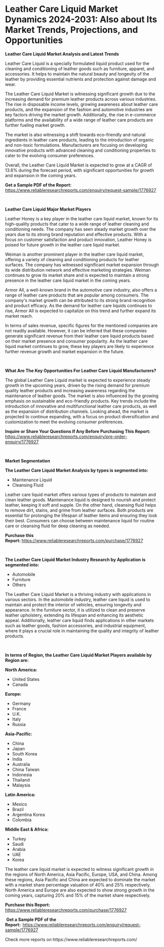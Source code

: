 <p><h1>Leather Care Liquid Market Dynamics 2024-2031: Also about Its Market Trends, Projections, and Opportunities</h1></p><p><strong>Leather Care Liquid Market Analysis and Latest Trends</strong></p>
<p><p>Leather Care Liquid is a specially formulated liquid product used for the cleaning and conditioning of leather goods such as furniture, apparel, and accessories. It helps to maintain the natural beauty and longevity of the leather by providing essential nutrients and protection against damage and wear.</p><p>The Leather Care Liquid Market is witnessing significant growth due to the increasing demand for premium leather products across various industries. The rise in disposable income levels, growing awareness about leather care products, and the expansion of the fashion and automotive industries are key factors driving the market growth. Additionally, the rise in e-commerce platforms and the availability of a wide range of leather care products are further fueling market growth.</p><p>The market is also witnessing a shift towards eco-friendly and natural ingredients in leather care products, leading to the introduction of organic and non-toxic formulations. Manufacturers are focusing on developing innovative products with advanced cleaning and conditioning properties to cater to the evolving consumer preferences.</p><p>Overall, the Leather Care Liquid Market is expected to grow at a CAGR of 13.6% during the forecast period, with significant opportunities for growth and expansion in the coming years.</p></p>
<p><strong>Get a Sample PDF of the Report:&nbsp;</strong> <a href="https://www.reliableresearchreports.com/enquiry/request-sample/1776927">https://www.reliableresearchreports.com/enquiry/request-sample/1776927</a></p>
<p>&nbsp;</p>
<p><strong>Leather Care Liquid Major Market Players</strong></p>
<p><p>Leather Honey is a key player in the leather care liquid market, known for its high-quality products that cater to a wide range of leather cleaning and conditioning needs. The company has seen steady market growth over the years due to its strong brand reputation and effective products. With a focus on customer satisfaction and product innovation, Leather Honey is poised for future growth in the leather care liquid market.</p><p>Weiman is another prominent player in the leather care liquid market, offering a variety of cleaning and conditioning products for leather surfaces. The company has witnessed significant market expansion through its wide distribution network and effective marketing strategies. Weiman continues to grow its market share and is expected to maintain a strong presence in the leather care liquid market in the coming years.</p><p>Armor All, a well-known brand in the automotive care industry, also offers a range of leather care products that are popular among consumers. The company's market growth can be attributed to its strong brand recognition and product efficacy. As the demand for leather care liquids continues to rise, Armor All is expected to capitalize on this trend and further expand its market reach.</p><p>In terms of sales revenue, specific figures for the mentioned companies are not readily available. However, it can be inferred that these companies generate significant revenue from their leather care liquid products based on their market presence and consumer popularity. As the leather care liquid market continues to grow, these key players are likely to experience further revenue growth and market expansion in the future.</p></p>
<p>&nbsp;</p>
<p><strong>What Are The Key Opportunities For Leather Care Liquid Manufacturers?</strong></p>
<p><p>The global Leather Care Liquid market is expected to experience steady growth in the upcoming years, driven by the rising demand for premium quality leather products and increasing awareness regarding the maintenance of leather goods. The market is also influenced by the growing emphasis on sustainable and eco-friendly products. Key trends include the introduction of innovative and multifunctional leather care products, as well as the expansion of distribution channels. Looking ahead, the market is projected to continue expanding, with a focus on product diversification and customization to meet the evolving consumer preferences.</p></p>
<p><strong>Inquire or Share Your Questions If Any Before Purchasing This Report:</strong> <a href="https://www.reliableresearchreports.com/enquiry/pre-order-enquiry/1776927">https://www.reliableresearchreports.com/enquiry/pre-order-enquiry/1776927</a></p>
<p>&nbsp;</p>
<p><strong>Market Segmentation</strong></p>
<p><strong>The Leather Care Liquid Market Analysis by types is segmented into:</strong></p>
<p><ul><li>Maintenance Liquid</li><li>Cleansing Fluid</li></ul></p>
<p><p>Leather care liquid market offers various types of products to maintain and clean leather goods. Maintenance liquid is designed to nourish and protect leather, keeping it soft and supple. On the other hand, cleansing fluid helps to remove dirt, stains, and grime from leather surfaces. Both products are essential for prolonging the lifespan of leather items and ensuring they look their best. Consumers can choose between maintenance liquid for routine care or cleansing fluid for deep cleaning as needed.</p></p>
<p><strong>Purchase this Report:&nbsp;</strong><a href="https://www.reliableresearchreports.com/purchase/1776927">https://www.reliableresearchreports.com/purchase/1776927</a></p>
<p>&nbsp;</p>
<p><strong>The Leather Care Liquid Market Industry Research by Application is segmented into:</strong></p>
<p><ul><li>Automobile</li><li>Furniture</li><li>Others</li></ul></p>
<p><p>The Leather Care Liquid Market is a thriving industry with applications in various sectors. In the automobile industry, leather care liquid is used to maintain and protect the interior of vehicles, ensuring longevity and appearance. In the furniture sector, it is utilized to clean and preserve leather upholstery, extending its lifespan and enhancing its aesthetic appeal. Additionally, leather care liquid finds applications in other markets such as leather goods, fashion accessories, and industrial equipment, where it plays a crucial role in maintaining the quality and integrity of leather products.</p></p>
<p>&nbsp;</p>
<p><strong>In terms of Region, the Leather Care Liquid Market Players available by Region are:</strong></p>
<p>
    <p> <strong> North America: </strong>
        <ul>
            <li>United States</li>
            <li>Canada</li>
        </ul>
        </p> 
    <p> <strong> Europe: </strong>
        <ul>
            <li>Germany</li>
            <li>France</li>
            <li>U.K.</li>
            <li>Italy</li>
            <li>Russia</li>
        </ul>
        </p> 
    <p> <strong> Asia-Pacific: </strong>
        <ul>
            <li>China</li>
            <li>Japan</li>
            <li>South Korea</li>
            <li>India</li>
            <li>Australia</li>
            <li>China Taiwan</li>
            <li>Indonesia</li>
            <li>Thailand</li>
            <li>Malaysia</li>
        </ul>
        </p> 
    <p> <strong> Latin America: </strong>
        <ul>
            <li>Mexico</li>
            <li>Brazil</li>
            <li>Argentina Korea</li>
            <li>Colombia</li>
        </ul>
        </p> 
    <p> <strong> Middle East & Africa: </strong>
        <ul>
            <li>Turkey</li>
            <li>Saudi</li>
            <li>Arabia</li>
            <li>UAE</li>
            <li>Korea</li>
        </ul>
    </p>
    </p>
<p><p>The leather care liquid market is expected to witness significant growth in the regions of North America, Asia Pacific, Europe, USA, and China. Among these regions, Asia Pacific and China are expected to dominate the market with a market share percentage valuation of 40% and 25% respectively. North America and Europe are also expected to show strong growth in the coming years, capturing 20% and 15% of the market share respectively.</p></p>
<p><strong>Purchase this Report: </strong><a href="https://www.reliableresearchreports.com/purchase/1776927">https://www.reliableresearchreports.com/purchase/1776927</a></p>
<p>&nbsp;<strong>Get a Sample PDF of the Report:&nbsp;&nbsp;</strong><a href="https://www.reliableresearchreports.com/enquiry/request-sample/1776927">https://www.reliableresearchreports.com/enquiry/request-sample/1776927</a></p>
<p><strong></strong></p>
<p>Check more reports on https://www.reliableresearchreports.com/</p>